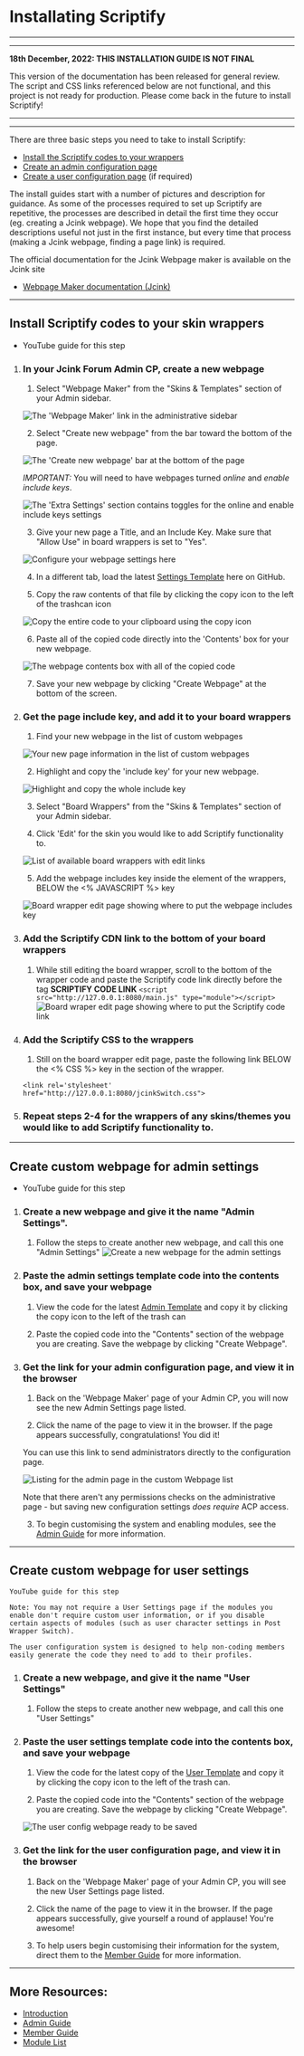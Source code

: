 # Installating Scriptify

---

---

**18th December, 2022: THIS INSTALLATION GUIDE IS NOT FINAL**

This version of the documentation has been released for general review. The script and CSS links referenced below are not functional, and this project is not ready for production. Please come back in the future to install Scriptify!

---

---

There are three basic steps you need to take to install Scriptify:

- [Install the Scriptify codes to your wrappers](#install-scriptify-codes-to-your-skin-wrappers)
- [Create an admin configuration page](#create-custom-webpage-for-admin-settings)
- [Create a user configuration page](#create-custom-webpage-for-user-settings) (if required)

The install guides start with a number of pictures and description for guidance. As some of the processes required to set up Scriptify are repetitive, the processes are described in detail the first time they occur (eg. creating a Jcink webpage). We hope that you find the detailed descriptions useful not just in the first instance, but every time that process (making a Jcink webpage, finding a page link) is required.

The official documentation for the Jcink Webpage maker is available on the Jcink site

- [Webpage Maker documentation (Jcink)](https://jcink.com/main/wiki/jfb-skinning-webpage-maker)

---

## Install Scriptify codes to your skin wrappers

- YouTube guide for this step

1. ### In your Jcink Forum Admin CP, create a new webpage

   1. Select "Webpage Maker" from the "Skins & Templates" section of your Admin sidebar.

   ![The 'Webpage Maker' link in the administrative sidebar](./doc_images/gettowebpages.png)

   2. Select "Create new webpage" from the bar toward the bottom of the page.

   ![The 'Create new webpage' bar at the bottom of the page](./doc_images/newwebpagelink.png)

   _IMPORTANT:_ You will need to have webpages turned _online_ and _enable include keys_.

   ![The 'Extra Settings' section contains toggles for the online and enable include keys settings](./doc_images/extrasettingsimportant.png)

   3. Give your new page a Title, and an Include Key. Make sure that "Allow Use" in board wrappers is set to "Yes".

   ![Configure your webpage settings here](./doc_images/makeglobalpage.png)

   4. In a different tab, load the latest [Settings Template](../templates/settingsTemplate.html) here on GitHub.

   5. Copy the raw contents of that file by clicking the copy icon to the left of the trashcan icon

   ![Copy the entire code to your clipboard using the copy icon](./doc_images/githubcopy.png)

   6. Paste all of the copied code directly into the 'Contents' box for your new webpage.

   ![The webpage contents box with all of the copied code](./doc_images/codepage.png)

   7. Save your new webpage by clicking "Create Webpage" at the bottom of the screen.

2. ### Get the page include key, and add it to your board wrappers

   1. Find your new webpage in the list of custom webpages

   ![Your new page information in the list of custom webpages](./doc_images/newwebpagelink.png)

   2. Highlight and copy the 'include key' for your new webpage.

   ![Highlight and copy the whole include key](./doc_images/includekeyhighlight.png)

   3. Select "Board Wrappers" from the "Skins & Templates" section of your Admin sidebar.

   4. Click 'Edit' for the skin you would like to add Scriptify functionality to.

   ![List of available board wrappers with edit links](./doc_images/wrapperslist.png)

   5. Add the webpage includes key inside the <head> element of the wrappers, BELOW the <% JAVASCRIPT %> key

   ![Board wrapper edit page showing where to put the webpage includes key](./doc_images/addScriptifyIncludes.png)

3. ### Add the Scriptify CDN link to the bottom of your board wrappers

   1. While still editing the board wrapper, scroll to the bottom of the wrapper code and paste the Scriptify code link directly before the </body> tag
      **SCRIPTIFY CODE LINK**
      `<script src="http://127.0.0.1:8080/main.js" type="module"></script>`
      ![Board wraper edit page showing where to put the Scriptify code link](./doc_images/scriptCodeLink.png)

4. ### Add the Scriptify CSS to the wrappers

   1. Still on the board wrapper edit page, paste the following link BELOW the <% CSS %> key in the <head> section of the wrapper.

   `<link rel='stylesheet' href="http://127.0.0.1:8080/jcinkSwitch.css">`

5. ### Repeat steps 2-4 for the wrappers of any skins/themes you would like to add Scriptify functionality to.

---

## Create custom webpage for admin settings

- YouTube guide for this step

1. ### Create a new webpage and give it the name "Admin Settings".

   1. Follow the steps to create another new webpage, and call this one "Admin Settings"
      ![Create a new webpage for the admin settings](./doc_images/adminSettingstat.png)

2. ### Paste the admin settings template code into the contents box, and save your webpage

   1. View the code for the latest [Admin Template](../templates/adminConfigTemplate.html) and copy it by clicking the copy icon to the left of the trash can

   2. Paste the copied code into the "Contents" section of the webpage you are creating. Save the webpage by clicking "Create Webpage".

3. ### Get the link for your admin configuration page, and view it in the browser

   1. Back on the 'Webpage Maker' page of your Admin CP, you will now see the new Admin Settings page listed.

   2. Click the name of the page to view it in the browser. If the page appears successfully, congratulations! You did it!

   You can use this link to send administrators directly to the configuration page.

   ![Listing for the admin page in the custom Webpage list](./doc_images/adminpagelink.png)

   Note that there aren't any permissions checks on the administrative page - but saving new configuration settings _does require_ ACP access.

   3. To begin customising the system and enabling modules, see the [Admin Guide](./adminguide.md) for more information.

---

## Create custom webpage for user settings

    YouTube guide for this step

    Note: You may not require a User Settings page if the modules you enable don't require custom user information, or if you disable certain aspects of modules (such as user character settings in Post Wrapper Switch).

    The user configuration system is designed to help non-coding members easily generate the code they need to add to their profiles.

1. ### Create a new webpage, and give it the name "User Settings"

   1. Follow the steps to create another new webpage, and call this one "User Settings"

2. ### Paste the user settings template code into the contents box, and save your webpage

   1. View the code for the latest copy of the [User Template](../templates/userConfigTemplate.html) and copy it by clicking the copy icon to the left of the trash can.

   2. Paste the copied code into the "Contents" section of the webpage you are creating. Save the webpage by clicking "Create Webpage".

   ![The user config webpage ready to be saved](./doc_images/userconfig.png)

3. ### Get the link for the user configuration page, and view it in the browser

   1. Back on the 'Webpage Maker' page of your Admin CP, you will see the new User Settings page listed.

   2. Click the name of the page to view it in the browser. If the page appears successfully, give yourself a round of applause! You're awesome!

   3. To help users begin customising their information for the system, direct them to the [Member Guide](./memberguide.md) for more information.

---

## More Resources:

- [Introduction](../README.md)
- [Admin Guide](./adminguide.md)
- [Member Guide](./memberguide.md)
- [Module List](./moduleList.md)
